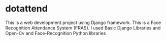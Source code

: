 # dotattend

This is a web development project using Django framework.
This is a Face Recognition Attendance System (FRAS).
I used Basic Django Libraries and Open-Cv and Face-Recognition Python libraries
